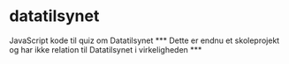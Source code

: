 # datatilsynet
JavaScript kode til quiz om Datatilsynet
*** Dette er endnu et skoleprojekt og har ikke relation til Datatilsynet i virkeligheden ***
